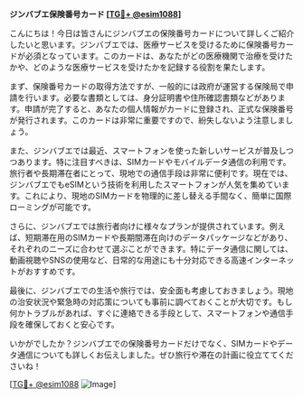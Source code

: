 **ジンバブエ保険番号カード [[TG💪+ @esim1088](https://t.me/s/esim1088)]**

こんにちは！今日は皆さんにジンバブエの保険番号カードについて詳しくご紹介したいと思います。ジンバブエでは、医療サービスを受けるために保険番号カードが必須となっています。このカードは、あなたがどの医療機関で治療を受けたかや、どのような医療サービスを受けたかを記録する役割を果たします。

まず、保険番号カードの取得方法ですが、一般的には政府が運営する保険局で申請を行います。必要な書類としては、身分証明書や住所確認書類などがあります。申請が完了すると、あなたの個人情報がカードに登録され、正式な保険番号が発行されます。このカードは非常に重要ですので、紛失しないよう注意しましょう。

また、ジンバブエでは最近、スマートフォンを使った新しいサービスが普及しつつあります。特に注目すべきは、SIMカードやモバイルデータ通信の利用です。旅行者や長期滞在者にとって、現地での通信手段は非常に便利です。現在では、ジンバブエでもeSIMという技術を利用したスマートフォンが人気を集めています。これにより、現地のSIMカードを物理的に差し替える手間なく、簡単に国際ローミングが可能です。

さらに、ジンバブエでは旅行者向けに様々なプランが提供されています。例えば、短期滞在用のSIMカードや長期間滞在向けのデータパッケージなどがあり、それぞれのニーズに合わせて選ぶことができます。特にデータ通信に関しては、動画視聴やSNSの使用など、日常的な用途にも十分対応できる高速インターネットがおすすめです。

最後に、ジンバブエでの生活や旅行では、安全面も考慮しておきましょう。現地の治安状況や緊急時の対応策についても事前に調べておくことが大切です。もし何かトラブルがあれば、すぐに連絡できる手段として、スマートフォンや通信手段を確保しておくと安心です。

いかがでしたか？ジンバブエでの保険番号カードだけでなく、SIMカードやデータ通信についても詳しくお伝えしました。ぜひ旅行や滞在の計画に役立ててくださいね！

[[TG💪+ @esim1088](https://t.me/s/esim1088) ![Image](https://i.postimg.cc/Y0z9fWf4/image.png)]
